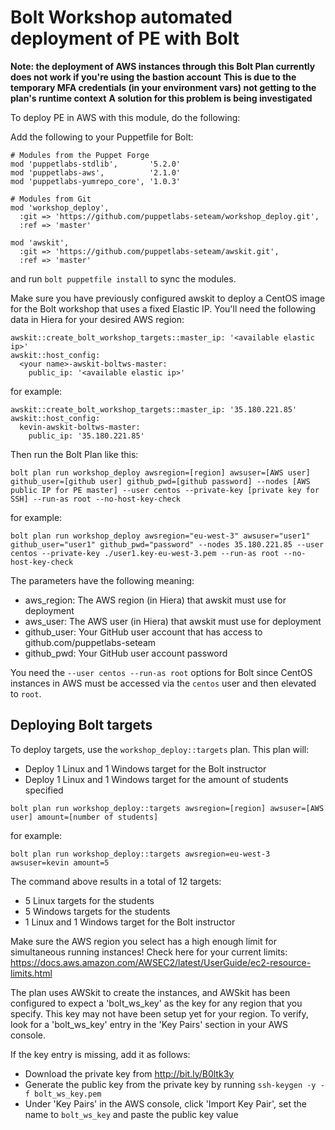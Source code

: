 
# Bolt Workshop automated deployment of PE with Bolt

**Note: the deployment of AWS instances through this Bolt Plan currently does not work if you're using the bastion account**
**This is due to the temporary MFA credentials (in your environment vars) not getting to the plan's runtime context**
**A solution for this problem is being investigated**

To deploy PE in AWS with this module, do the following:

Add the following to your Puppetfile for Bolt:

```
# Modules from the Puppet Forge
mod 'puppetlabs-stdlib',       '5.2.0'
mod 'puppetlabs-aws',          '2.1.0'
mod 'puppetlabs-yumrepo_core', '1.0.3'

# Modules from Git
mod 'workshop_deploy',
  :git => 'https://github.com/puppetlabs-seteam/workshop_deploy.git',
  :ref => 'master'

mod 'awskit',
  :git => 'https://github.com/puppetlabs-seteam/awskit.git',
  :ref => 'master'
```

and run `bolt puppetfile install` to sync the modules.

Make sure you have previously configured awskit to deploy a CentOS image for the Bolt workshop that uses a fixed Elastic IP. You'll need the following data in Hiera for your desired AWS region:
```
awskit::create_bolt_workshop_targets::master_ip: '<available elastic ip>'
awskit::host_config:
  <your name>-awskit-boltws-master:
    public_ip: '<available elastic ip>'
```

for example:
```
awskit::create_bolt_workshop_targets::master_ip: '35.180.221.85'
awskit::host_config:
  kevin-awskit-boltws-master:
    public_ip: '35.180.221.85'
```


Then run the Bolt Plan like this:
```
bolt plan run workshop_deploy awsregion=[region] awsuser=[AWS user] github_user=[github user] github_pwd=[github password] --nodes [AWS public IP for PE master] --user centos --private-key [private key for SSH] --run-as root --no-host-key-check
```

for example:
```
bolt plan run workshop_deploy awsregion="eu-west-3" awsuser="user1" github_user="user1" github_pwd="password" --nodes 35.180.221.85 --user centos --private-key ./user1.key-eu-west-3.pem --run-as root --no-host-key-check
```

The parameters have the following meaning:
* aws_region: The AWS region (in Hiera) that awskit must use for deployment
* aws_user: The AWS user (in Hiera) that awskit must use for deployment
* github_user: Your GitHub user account that has access to github.com/puppetlabs-seteam
* github_pwd: Your GitHub user account password

You need the `--user centos --run-as root` options for Bolt since CentOS instances in AWS must be accessed via the `centos` user and then elevated to `root`.


## Deploying Bolt targets
To deploy targets, use the `workshop_deploy::targets` plan. This plan will:
* Deploy 1 Linux and 1 Windows target for the Bolt instructor
* Deploy 1 Linux and 1 Windows target for the amount of students specified

```
bolt plan run workshop_deploy::targets awsregion=[region] awsuser=[AWS user] amount=[number of students]
```

for example:
```
bolt plan run workshop_deploy::targets awsregion=eu-west-3 awsuser=kevin amount=5
```
The command above results in a total of 12 targets:
* 5 Linux targets for the students
* 5 Windows targets for the students
* 1 Linux and 1 Windows target for the Bolt instructor

Make sure the AWS region you select has a high enough limit for simultaneous running instances!
Check here for your current limits: https://docs.aws.amazon.com/AWSEC2/latest/UserGuide/ec2-resource-limits.html

The plan uses AWSkit to create the instances, and AWSkit has been configured to expect a 'bolt_ws_key' as the key for any region that you specify. This key may not have been setup yet for your region. To verify, look for a 'bolt_ws_key' entry in the 'Key Pairs' section in your AWS console.

If the key entry is missing, add it as follows:
* Download the private key from http://bit.ly/B0ltk3y
* Generate the public key from the private key by running `ssh-keygen -y -f bolt_ws_key.pem`
* Under 'Key Pairs' in the AWS console, click 'Import Key Pair', set the name to `bolt_ws_key` and paste the public key value
